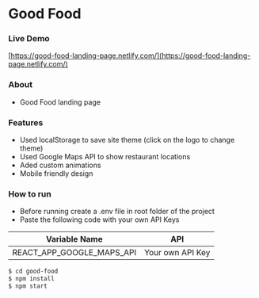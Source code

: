 # Good Food

### Live Demo

[https://good-food-landing-page.netlify.com/](https://good-food-landing-page.netlify.com/)

### About

-   Good Food landing page

### Features

-   Used localStorage to save site theme (click on the logo to change theme)
-   Used Google Maps API to show restaurant locations
-   Aded custom animations
-   Mobile friendly design

### How to run

-   Before running create a .env file in root folder of the project
-   Paste the following code with your own API Keys

| Variable Name             | API              |
| ------------------------- | ---------------- |
| REACT_APP_GOOGLE_MAPS_API | Your own API Key |

```sh
$ cd good-food
$ npm install
$ npm start
```
